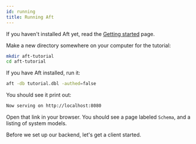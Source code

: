 ```yaml
---
id: running
title: Running Aft
---
```


If you haven't installed Aft yet, read the [Getting started](../getting-started) page.

Make a new directory somewhere on your computer for the tutorial:

```bash
mkdir aft-tutorial
cd aft-tutorial
```

If you have Aft installed, run it:

```bash
aft -db tutorial.dbl -authed=false
```

You should see it print out:

```bash
Now serving on http://localhost:8080
```

Open that link in your browser. You should see a page labeled `Schema`, and a listing of system models.

Before we set up our backend, let's get a client started.